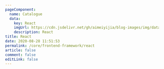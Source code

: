```yaml
---
pageComponent: 
  name: Catalogue
  data: 
    key: React
    imgUrl: https://cdn.jsdelivr.net/gh/aimeiyijia/blog-images/img/data-visualization.png
    description: React
title: React
date: 2020-08-28 11:51:53
permalink: /core/frontend-framework/react
article: false
comment: false
editLink: false
---
```

